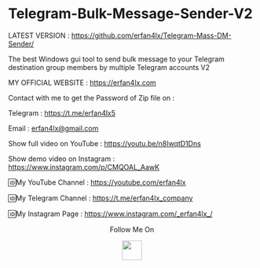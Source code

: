 # Telegram-Bulk-Message-Sender-V2
LATEST VERSION : https://github.com/erfan4lx/Telegram-Mass-DM-Sender/

The best Windows gui tool to send bulk message to your Telegram destination group members by multiple Telegram accounts V2

 MY OFFICIAL WEBSITE : https://erfan4lx.com

Contact with me to get the Password of Zip file on :

 Telegram : https://t.me/erfan4lx5
  
 Email : erfan4lx@gmail.com
  
 Show full video on YouTube : https://youtu.be/n8IwqtD1Dns

Show demo video on Instagram : https://www.instagram.com/p/CMQOAL_AawK

🆔My YouTube Channel : https://youtube.com/erfan4lx

🆔My Telegram Channel : https://t.me/erfan4lx_company

🆔My Instagram Page : https://www.instagram.com/_erfan4lx_/

<p align="center">
  Follow Me On
</p>
<p align="center">
  <a href="https://www.youtube.com/c/erfan4lx?sub_confirmation=1">
    <img src="https://www.iconsdb.com/icons/preview/black/youtube-4-xxl.png" width="40" height="40">
  </a>
</p>

